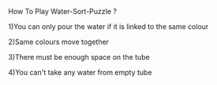 How To Play Water-Sort-Puzzle ?

1)You can only pour the water if it is linked to the same colour

2)Same colours move together

3)There must be enough space on the tube

4)You can't take any water from empty tube

